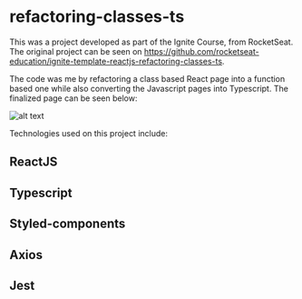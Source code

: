 # refactoring-classes-ts

This was a project developed as part of the Ignite Course, from RocketSeat.
The original project can be seen on https://github.com/rocketseat-education/ignite-template-reactjs-refactoring-classes-ts.

The code was me by refactoring a class based React page into a function based one while also converting the Javascript pages into Typescript.
The finalized page can be seen below:

![alt text](https://i.imgur.com/nGsUWCQ.png)

Technologies used on this project include:

## ReactJS
## Typescript
## Styled-components
## Axios
## Jest
